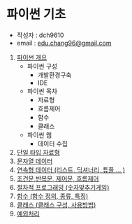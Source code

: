 # 파이썬 기초
- 작성자 : dch9610
- email : edu.chang96@gmail.com

1. [파이썬 개요](https://github.com/dch9610/Python_-Foundation/blob/master/1.파이썬개요_(1주차_1일).ipynb)
    - 파이썬 구성
        - 개발환경구축
        - IDE
    - 파이썬 목차
        - 자료형
        - 흐름제어
        - 함수
        - 클래스
    - 파이썬 웹
        - 데이터 수집
2. [단일 타입 자료형](https://github.com/dch9610/Python_-Foundation/blob/master/2.기본환경_파이썬단일데이터타입_1일.ipynb)
3. [문자열 데이터](https://github.com/dch9610/Python_-Foundation/blob/master/3.단일데이터형_문자열_1일.ipynb)
4. [연속형 데이터 (리스트, 딕셔너리, 튜플 ... )](https://github.com/dch9610/Python_-Foundation/blob/master/4.연속데이터형_리스티_딕셔너리_튜플_집합_2일.ipynb)
5. [조건문,반복문, 제어문, 흐름제어](https://github.com/dch9610/Python_-Foundation/blob/master/5.불린_조건문_반복문_제어문_흐름제어_2일.ipynb) 
6. [절차적 프로그래밍 (숫자맞추기게임)](https://github.com/dch9610/Python_-Foundation/blob/master/Mini_Game_1/Match_Number_Game.py)
7. [함수 (함수 정의, 종류, 특징)](https://github.com/dch9610/Python_-Foundation/blob/master/7.함수.ipynb)
8. [클래스 (클래스 구성, 사용방법)](https://github.com/dch9610/Python_-Foundation/blob/master/9.클래스.ipynb)
9. [예외처리](https://github.com/dch9610/Python_-Foundation/blob/master/10.예외처리.ipynb)